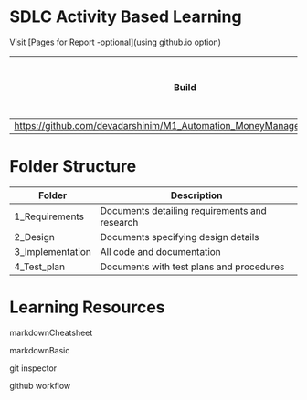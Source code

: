 # SDLC Activity Based Learning
Visit [Pages for Report -optional](using github.io option)

|Build	                                                               |Code Quality	|Unity	   |[Git Inspector](using github.io option)|
|----------------------------------------------------------------------|---------------|----------|---------------------------------------|
|https://github.com/devadarshinim/M1_Automation_MoneyManagement/actions|               |          |                 


# Folder Structure

|Folder	         |Description                                               |
|----------------|----------------------------------------------------------|
|1_Requirements  |Documents detailing requirements and research             |
|2_Design      	 |Documents specifying design details                       |
|3_Implementation|All code and documentation                                |
|4_Test_plan	 |Documents with test plans and procedures                  |

# Learning Resources
markdownCheatsheet

markdownBasic

git inspector

github workflow
